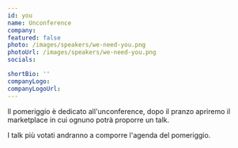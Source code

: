 ```yaml
---
id: you
name: Unconference
company: 
featured: false
photo: /images/speakers/we-need-you.png
photoUrl: /images/speakers/we-need-you.png
socials:

shortBio: ''
companyLogo: 
companyLogoUrl: 
---
```


Il pomeriggio è dedicato all'unconference, dopo il pranzo apriremo il marketplace in cui ognuno potrà proporre un talk.

I talk più votati andranno a comporre l'agenda del pomeriggio.
